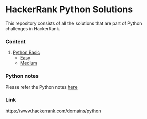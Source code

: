 # HackerRank Python Solutions
This repository consists of all the solutions that are part of Python challenges in HackerRank.

### Content
1. [Python Basic](https://github.com/Harini-Pavithra/HackerRank/tree/main/Python-Basic)
   - [Easy](https://github.com/Harini-Pavithra/HackerRank/tree/main/Python-Basic/Easy)
   - [Medium](https://github.com/Harini-Pavithra/HackerRank/tree/main/Python-Basic/Medium)

### Python notes
Please refer the Python notes [here](https://github.com/Harini-Pavithra/Python_Notes)

### Link
https://www.hackerrank.com/domains/python
